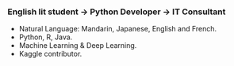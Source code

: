 ### English lit student -> Python Developer -> IT Consultant

* Natural Language: Mandarin, Japanese, English and French.
* Python, R, Java.
* Machine Learning & Deep Learning.
* Kaggle contributor. 
